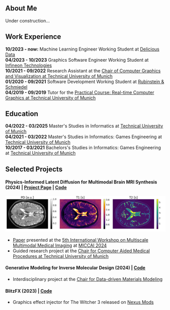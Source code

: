 ## About Me
Under construction...

## Work Experience

**10/2023 - now:** Machine Learning Engineer Working Student at [Delicious Data](https://www.delicious-data.com/)<br/>
**04/2023 - 10/2023** Graphics Software Engineer Working Student at [Infineon Technologies](https://www.infineon.com/)<br/>
**10/2021 - 09/2022** Research Assistant at the [Chair of Computer Graphics and Visualization at Technical University of Munich](https://www.cs.cit.tum.de/en/cg/cover-page/)<br/>
**01/2020 - 09/2021** Software Development Working Student at [Rubinstein & Schmiedel](https://www.linkedin.com/company/rubinstein-schmiedel/)<br/>
**04/2019 - 09/2019** Tutor for the [Practical Course: Real-time Computer Graphics at Technical University of Munich](https://campus.tum.de/tumonline/WBMODHB.wbShowMHBReadOnly?pKnotenNr=1517639)

## Education
**04/2022 - 03/2025** Master's Studies in Informatics at [Technical University of Munich](https://www.tum.de/)<br/>
**04/2021 - 03/2022** Master's Studies in Informatics: Games Engineering at [Technical University of Munich](https://www.tum.de/)<br/>
**10/2017 - 03/2021** Bachelors's Studies in Informatics: Games Engineering at [Technical University of Munich](https://www.tum.de/)

## Selected Projects
#### Physics-Informed Latent Diffusion for Multimodal Brain MRI Synthesis (2024) | [Project Page](https://sven-luepke.github.io/phy-ldm-mri/) | [Code](https://github.com/sven-luepke/phy-ldm-mri/)

![](phy-ldm-mri.png)
- [Paper](https://arxiv.org/abs/2409.13532) presented at the [5th International Workshop on Multiscale Multimodal Medical Imaging](https://mmmi2024.github.io/) at [MICCAI 2024](https://conferences.miccai.org/2024/en/)
- Guided research project at the [Chair for Computer Aided Medical Procedures at Technical University of Munich](https://www.cs.cit.tum.de/camp/start/)

#### Generative Modeling for Inverse Molecular Design (2024) | [Code](https://github.com/sven-luepke/molecular-generative-modeling)
- Interdisciplinary project at the [Chair for Data-driven Materials Modeling](https://www.epc.ed.tum.de/ddmm/home/)

#### BlitzFX (2023) | [Code](https://github.com/sven-luepke/blitz-fx)
- Graphics effect injector for The Witcher 3 released on [Nexus Mods](https://www.nexusmods.com/witcher3/mods/6447)